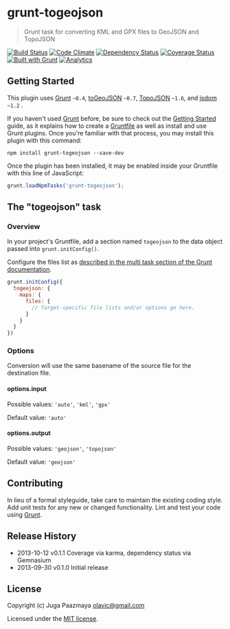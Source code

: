 # grunt-togeojson

> Grunt task for converting KML and GPX files to GeoJSON and TopoJSON

[![Build Status](https://img.shields.io/travis/paazmaya/grunt-togeojson.svg?style=flat-square)](https://travis-ci.org/paazmaya/grunt-togeojson)
[![Code Climate](https://img.shields.io/codeclimate/paazmaya/grunt-togeojson.svg?style=flat-square)](https://codeclimate.com/github/paazmaya/grunt-togeojson)
[![Dependency Status](https://img.shields.io/gemnasium/paazmaya/grunt-togeojson.svg?style=flat-square)](https://gemnasium.com/paazmaya/grunt-togeojson)
[![Coverage Status](https://img.shields.io/coveralls/paazmaya/grunt-togeojson/badge.svg?style=flat-square)](https://coveralls.io/r/paazmaya/grunt-togeojson)
[![Built with Grunt](http://img.shields.io/badge/Grunt-0.4-blue.svg?style=flat-square)](http://gruntjs.com/)
[![Analytics](https://ga-beacon.appspot.com/UA-2643697-15/grunt-togeojson/index)](https://github.com/igrigorik/ga-beacon)


## Getting Started

This plugin uses [Grunt](http://gruntjs.com/) `~0.4`,
[toGeoJSON](https://github.com/mapbox/togeojson) `~0.7`,
[TopoJSON](https://github.com/mbostock/topojson) `~1.6`,
and [jsdom](https://github.com/tmpvar/jsdom) `~1.2` .

If you haven't used [Grunt](http://gruntjs.com/) before, be sure to
check out the [Getting Started](http://gruntjs.com/getting-started)
guide, as it explains how to create a
[Gruntfile](http://gruntjs.com/sample-gruntfile) as well as install
and use Grunt plugins. Once you're familiar with that process,
you may install this plugin with this command:

```shell
npm install grunt-togeojson --save-dev
```

Once the plugin has been installed, it may be enabled inside your
Gruntfile with this line of JavaScript:

```js
grunt.loadNpmTasks('grunt-togeojson');
```

## The "togeojson" task

### Overview

In your project's Gruntfile, add a section named `togeojson` to the
data object passed into `grunt.initConfig()`.

Configure the files list as [described in the multi task
section of the Grunt documentation](http://gruntjs.com/creating-tasks#multi-tasks).

```js
grunt.initConfig({
  togeojson: {
    maps: {
      files: {
        // Target-specific file lists and/or options go here.
      }
    }
  }
})
```

### Options

Conversion will use the same basename of the source file for the
destination file.

#### options.input

Possible values: `'auto'`, `'kml'`, `'gpx'`

Default value: `'auto'`


#### options.output

Possible values: `'geojson'`, `'topojson'`

Default value: `'geojson'`



## Contributing

In lieu of a formal styleguide, take care to maintain the existing
coding style. Add unit tests for any new or changed functionality.
Lint and test your code using [Grunt](http://gruntjs.com/).


## Release History

 * 2013-10-12   v0.1.1   Coverage via karma, dependency status via Gemnasium
 * 2013-09-30   v0.1.0   Initial release


## License

Copyright (c) Juga Paazmaya <olavic@gmail.com>

Licensed under the [MIT license](LICENSE-MIT).
